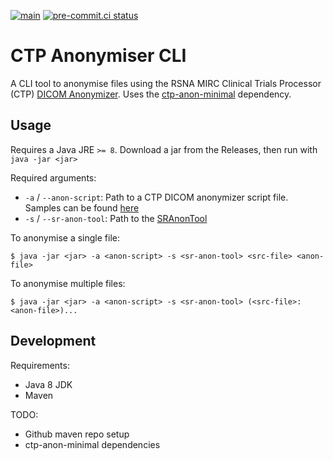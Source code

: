[![main](https://github.com/smi/ctp-anon-cli/actions/workflows/main.yml/badge.svg)](https://github.com/smi/ctp-anon-cli/actions/workflows/main.yml)
[![pre-commit.ci status](https://results.pre-commit.ci/badge/github/SMI/ctp-anon-cli/main.svg)](https://results.pre-commit.ci/latest/github/SMI/ctp-anon-cli/main)

# CTP Anonymiser CLI

A CLI tool to anonymise files using the RSNA MIRC Clinical Trials Processor
(CTP)
[DICOM Anonymizer](https://mircwiki.rsna.org/index.php?title=The_CTP_DICOM_Anonymizer).
Uses the [ctp-anon-minimal](https://github.com/SMI/ctp-anon-minimal) dependency.

## Usage

Requires a Java JRE `>= 8`. Download a jar from the Releases, then run with
`java -jar <jar>`

Required arguments:

-   `-a` / `--anon-script`: Path to a CTP DICOM anonymizer script file. Samples
    can be found
    [here](https://github.com/johnperry/CTP/tree/master/source/files/profiles/dicom)
-   `-s` / `--sr-anon-tool`: Path to the
    [SRAnonTool](https://github.com/SMI/SmiServices/tree/master/src/applications/SRAnonTool)

To anonymise a single file:

```console
$ java -jar <jar> -a <anon-script> -s <sr-anon-tool> <src-file> <anon-file>
```

To anonymise multiple files:

```console
$ java -jar <jar> -a <anon-script> -s <sr-anon-tool> (<src-file>:<anon-file>)...
```

## Development

Requirements:

-   Java 8 JDK
-   Maven

TODO:

-   Github maven repo setup
-   ctp-anon-minimal dependencies
